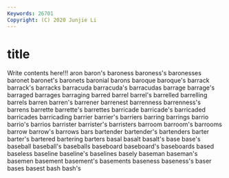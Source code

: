 ```yaml
---
Keywords: 26701
Copyright: (C) 2020 Junjie Li
---
```


# title

Write contents here!!!
aron
baron's 
baroness 
baroness's 
baronesses 
baronet 
baronet's 
baronets 
baronial 
barons 
baroque
baroque's 
barrack 
barrack's 
barracks 
barracuda 
barracuda's 
barracudas 
barrage 
barrage's 
barraged
barrages 
barraging 
barred 
barrel 
barrel's 
barrelled 
barrelling 
barrels 
barren 
barren's
barrener 
barrenest 
barrenness 
barrenness's 
barrens 
barrette 
barrette's 
barrettes 
barricade 
barricade's
barricaded 
barricades 
barricading 
barrier 
barrier's 
barriers 
barring 
barrings 
barrio 
barrio's
barrios 
barrister 
barrister's 
barristers 
barroom 
barroom's 
barrooms 
barrow 
barrow's 
barrows
bars 
bartender 
bartender's 
bartenders 
barter 
barter's 
bartered 
bartering 
barters 
basal
basalt 
basalt's 
base 
base's 
baseball 
baseball's 
baseballs 
baseboard 
baseboard's 
baseboards
based 
baseless 
baseline 
baseline's 
baselines 
basely 
baseman 
baseman's 
basemen 
basement
basement's 
basements 
baseness 
baseness's 
baser 
bases 
basest 
bash 
bash's 
